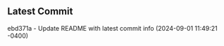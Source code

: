 
## Latest Commit
ebd371a - Update README with latest commit info (2024-09-01 11:49:21 -0400) <Yunxi-Zhou>
